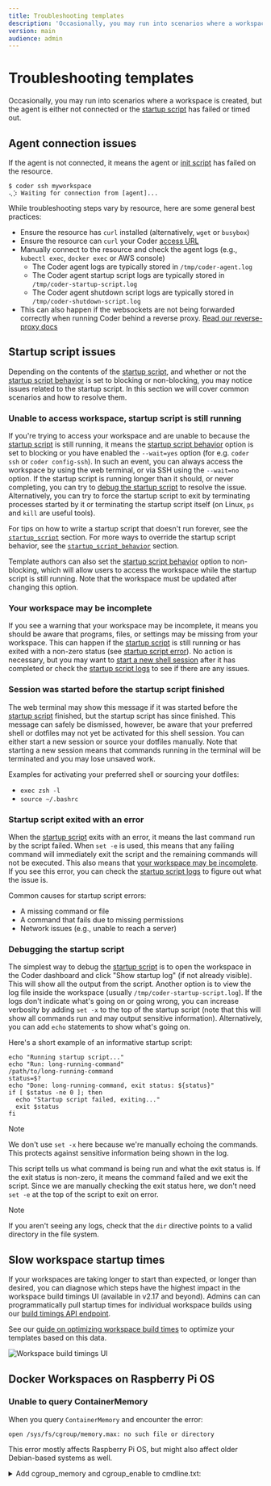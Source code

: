 ```yaml
---
title: Troubleshooting templates
description: 'Occasionally, you may run into scenarios where a workspace is created, but the'
version: main
audience: admin
---
```

# Troubleshooting templates

Occasionally, you may run into scenarios where a workspace is created, but the
agent is either not connected or the
[startup script](https://registry.terraform.io/providers/coder/coder/latest/docs/resources/agent#startup_script-1)
has failed or timed out.

## Agent connection issues

If the agent is not connected, it means the agent or
[init script](https://github.com/coder/coder/tree/main/provisionersdk/scripts)
has failed on the resource.

```console
$ coder ssh myworkspace
⢄⡱ Waiting for connection from [agent]...
```

While troubleshooting steps vary by resource, here are some general best
practices:

- Ensure the resource has `curl` installed (alternatively, `wget` or `busybox`)
- Ensure the resource can `curl` your Coder
  [access URL](../../admin/setup/index#access-url)
- Manually connect to the resource and check the agent logs (e.g.,
  `kubectl exec`, `docker exec` or AWS console)
  - The Coder agent logs are typically stored in `/tmp/coder-agent.log`
  - The Coder agent startup script logs are typically stored in
    `/tmp/coder-startup-script.log`
  - The Coder agent shutdown script logs are typically stored in
    `/tmp/coder-shutdown-script.log`
- This can also happen if the websockets are not being forwarded correctly when
  running Coder behind a reverse proxy.
  [Read our reverse-proxy docs](../../admin/setup/index#tls--reverse-proxy)

## Startup script issues

Depending on the contents of the
[startup script](https://registry.terraform.io/providers/coder/coder/latest/docs/resources/agent#startup_script-1),
and whether or not the
[startup script behavior](https://registry.terraform.io/providers/coder/coder/latest/docs/resources/agent#startup_script_behavior-1)
is set to blocking or non-blocking, you may notice issues related to the startup
script. In this section we will cover common scenarios and how to resolve them.

### Unable to access workspace, startup script is still running

If you're trying to access your workspace and are unable to because the
[startup script](https://registry.terraform.io/providers/coder/coder/latest/docs/resources/agent#startup_script-1)
is still running, it means the
[startup script behavior](https://registry.terraform.io/providers/coder/coder/latest/docs/resources/agent#startup_script_behavior-1)
option is set to blocking or you have enabled the `--wait=yes` option (for e.g.
`coder ssh` or `coder config-ssh`). In such an event, you can always access the
workspace by using the web terminal, or via SSH using the `--wait=no` option. If
the startup script is running longer than it should, or never completing, you
can try to [debug the startup script](#debugging-the-startup-script) to resolve
the issue. Alternatively, you can try to force the startup script to exit by
terminating processes started by it or terminating the startup script itself (on
Linux, `ps` and `kill` are useful tools).

For tips on how to write a startup script that doesn't run forever, see the
[`startup_script`](https://registry.terraform.io/providers/coder/coder/latest/docs/resources/agent#startup_script-1)
section. For more ways to override the startup script behavior, see the
[`startup_script_behavior`](https://registry.terraform.io/providers/coder/coder/latest/docs/resources/agent#startup_script_behavior-1)
section.

Template authors can also set the
[startup script behavior](https://registry.terraform.io/providers/coder/coder/latest/docs/resources/agent#startup_script_behavior-1)
option to non-blocking, which will allow users to access the workspace while the
startup script is still running. Note that the workspace must be updated after
changing this option.

### Your workspace may be incomplete

If you see a warning that your workspace may be incomplete, it means you should
be aware that programs, files, or settings may be missing from your workspace.
This can happen if the
[startup script](https://registry.terraform.io/providers/coder/coder/latest/docs/resources/agent#startup_script-1)
is still running or has exited with a non-zero status (see
[startup script error](#startup-script-exited-with-an-error)). No action is
necessary, but you may want to
[start a new shell session](#session-was-started-before-the-startup-script-finished)
after it has completed or check the
[startup script logs](#debugging-the-startup-script) to see if there are any
issues.

### Session was started before the startup script finished

The web terminal may show this message if it was started before the
[startup script](https://registry.terraform.io/providers/coder/coder/latest/docs/resources/agent#startup_script-1)
finished, but the startup script has since finished. This message can safely be
dismissed, however, be aware that your preferred shell or dotfiles may not yet
be activated for this shell session. You can either start a new session or
source your dotfiles manually. Note that starting a new session means that
commands running in the terminal will be terminated and you may lose unsaved
work.

Examples for activating your preferred shell or sourcing your dotfiles:

- `exec zsh -l`
- `source ~/.bashrc`

### Startup script exited with an error

When the
[startup script](https://registry.terraform.io/providers/coder/coder/latest/docs/resources/agent#startup_script-1)
exits with an error, it means the last command run by the script failed. When
`set -e` is used, this means that any failing command will immediately exit the
script and the remaining commands will not be executed. This also means that
[your workspace may be incomplete](#your-workspace-may-be-incomplete). If you
see this error, you can check the
[startup script logs](#debugging-the-startup-script) to figure out what the
issue is.

Common causes for startup script errors:

- A missing command or file
- A command that fails due to missing permissions
- Network issues (e.g., unable to reach a server)

### Debugging the startup script

The simplest way to debug the
[startup script](https://registry.terraform.io/providers/coder/coder/latest/docs/resources/agent#startup_script-1)
is to open the workspace in the Coder dashboard and click "Show startup log" (if
not already visible). This will show all the output from the script. Another
option is to view the log file inside the workspace (usually
`/tmp/coder-startup-script.log`). If the logs don't indicate what's going on or
going wrong, you can increase verbosity by adding `set -x` to the top of the
startup script (note that this will show all commands run and may output
sensitive information). Alternatively, you can add `echo` statements to show
what's going on.

Here's a short example of an informative startup script:

```shell
echo "Running startup script..."
echo "Run: long-running-command"
/path/to/long-running-command
status=$?
echo "Done: long-running-command, exit status: ${status}"
if [ $status -ne 0 ]; then
  echo "Startup script failed, exiting..."
  exit $status
fi
```

> [!NOTE]
> We don't use `set -x` here because we're manually echoing the
> commands. This protects against sensitive information being shown in the log.

This script tells us what command is being run and what the exit status is. If
the exit status is non-zero, it means the command failed and we exit the script.
Since we are manually checking the exit status here, we don't need `set -e` at
the top of the script to exit on error.

> [!NOTE]
> If you aren't seeing any logs, check that the `dir` directive points
> to a valid directory in the file system.

## Slow workspace startup times

If your workspaces are taking longer to start than expected, or longer than
desired, you can diagnose which steps have the highest impact in the workspace
build timings UI (available in v2.17 and beyond). Admins can can
programmatically pull startup times for individual workspace builds using our
[build timings API endpoint](../../reference/api/builds#get-workspace-build-timings-by-id).

See our
[guide on optimizing workspace build times](../../tutorials/best-practices/speed-up-templates)
to optimize your templates based on this data.

![Workspace build timings UI](%images/%images/./../images/admin/templates/troubleshooting/workspace-build-timings-ui.png)

## Docker Workspaces on Raspberry Pi OS

### Unable to query ContainerMemory

When you query `ContainerMemory` and encounter the error:

```shell
open /sys/fs/cgroup/memory.max: no such file or directory
```

This error mostly affects Raspberry Pi OS, but might also affect older Debian-based systems as well.

<details><summary>Add cgroup_memory and cgroup_enable to cmdline.txt:</summary>

1. Confirm the list of existing cgroup controllers doesn't include `memory`:

   ```console
   $ cat /sys/fs/cgroup/cgroup.controllers
   cpuset cpu io pids

   $ cat /sys/fs/cgroup/cgroup.subtree_control
   cpuset cpu io pids
   ```

1. Add cgroup entries to `cmdline.txt` in `/boot/firmware` (or `/boot/` on older Pi OS releases):

   ```text
   cgroup_memory=1 cgroup_enable=memory
   ```

   You can use `sed` to add it to the file for you:

   ```bash
   sudo sed -i '$s/$/ cgroup_memory=1 cgroup_enable=memory/' /boot/firmware/cmdline.txt
   ```

1. Reboot:

   ```bash
   sudo reboot
   ```

1. Confirm that the list of cgroup controllers now includes `memory`:

   ```console
   $ cat /sys/fs/cgroup/cgroup.controllers
   cpuset cpu io memory pids

   $ cat /sys/fs/cgroup/cgroup.subtree_control
   cpuset cpu io memory pids
   ```

Read more about cgroup controllers in [The Linux Kernel](https://docs.kernel.org/admin-guide/cgroup-v2.html#controlling-controllers) documentation.

</details>
